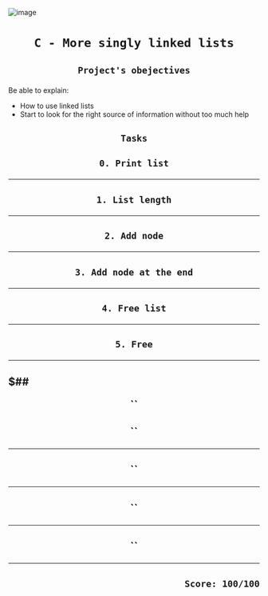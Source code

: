 ![image](https://www.thecrazyprogrammer.com/wp-content/uploads/2015/09/Doubly-Linked-List-in-C-and-C-.gif)
# <p align=center>`C - More singly linked lists`</p>
## <p align=center> `Project's obejectives` </p>
Be able to explain:
- How to use linked lists
- Start to look for the right source of information without too much help

## <p align=center>`Tasks`</p>
## <p align=center>`0. Print list`</p>
-------------------------------------------------
## <p align=center>`1. List length`</p>
-------------------------------------------------
## <p align=center>`2. Add node`</p>
-------------------------------------------------
## <p align=center>`3. Add node at the end`</p>
-------------------------------------------------
## <p align=center>`4. Free list`</p>
-------------------------------------------------
## <p align=center>`5. Free`</p>
-------------------------------------------------
$## <p align=center>``</p>
-------------------------------------------------
## <p align=center>``</p>
-------------------------------------------------
## <p align=center>``</p>
-------------------------------------------------
## <p align=center>``</p>
-------------------------------------------------
## <p align=center>``</p>
-------------------------------------------------
## <p align=right>`Score: 100/100`</p>
